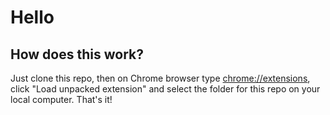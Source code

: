 # Hello

## How does this work?

Just clone this repo, then on Chrome browser type [chrome://extensions](chrome://extensions), click "Load unpacked extension" and select the folder for this repo on your local computer. That's it!
